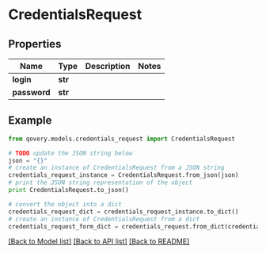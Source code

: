 # CredentialsRequest


## Properties
Name | Type | Description | Notes
------------ | ------------- | ------------- | -------------
**login** | **str** |  | 
**password** | **str** |  | 

## Example

```python
from qovery.models.credentials_request import CredentialsRequest

# TODO update the JSON string below
json = "{}"
# create an instance of CredentialsRequest from a JSON string
credentials_request_instance = CredentialsRequest.from_json(json)
# print the JSON string representation of the object
print CredentialsRequest.to_json()

# convert the object into a dict
credentials_request_dict = credentials_request_instance.to_dict()
# create an instance of CredentialsRequest from a dict
credentials_request_form_dict = credentials_request.from_dict(credentials_request_dict)
```
[[Back to Model list]](../README.md#documentation-for-models) [[Back to API list]](../README.md#documentation-for-api-endpoints) [[Back to README]](../README.md)


